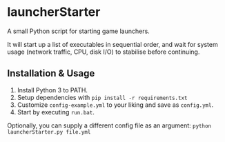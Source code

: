 # launcherStarter
 
A small Python script for starting game launchers. 

It will start up a list of executables in sequential order, and wait for system usage (network traffic, CPU, disk I/O) to stabilise before continuing.

## Installation & Usage

1. Install Python 3 to PATH. 
2. Setup dependencies with `pip install -r requirements.txt` 
3. Customize `config-example.yml` to your liking and save as `config.yml`. 
4. Start by executing `run.bat`.

Optionally, you can supply a different config file as an argument:
`python launcherStarter.py file.yml`

